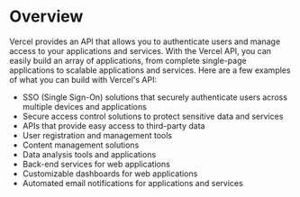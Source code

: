 # Overview

 Vercel provides an API that allows you to authenticate users and manage access to your applications and services. With the Vercel API, you can easily build an array of applications, from complete single-page applications to scalable applications and services. Here are a few examples of what you can build with Vercel's API:

- SSO (Single Sign-On) solutions that securely authenticate users across multiple devices and applications
- Secure access control solutions to protect sensitive data and services
- APIs that provide easy access to third-party data
- User registration and management tools
- Content management solutions
- Data analysis tools and applications
- Back-end services for web applications
- Customizable dashboards for web applications
- Automated email notifications for applications and services

